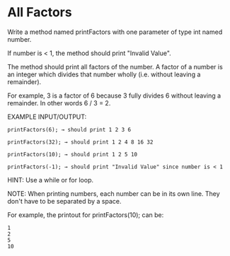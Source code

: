 # All Factors

Write a method named printFactors with one parameter of type int named number.

If number is < 1, the method should print "Invalid Value".

The method should print all factors of the number. A factor of a number is an integer which divides that number wholly (i.e. without leaving a remainder).

For example, 3 is a factor of 6 because 3 fully divides 6 without leaving a remainder. In other words 6 / 3 = 2.


EXAMPLE INPUT/OUTPUT:

    printFactors(6); → should print 1 2 3 6

    printFactors(32); → should print 1 2 4 8 16 32

    printFactors(10); → should print 1 2 5 10

    printFactors(-1); → should print "Invalid Value" since number is < 1


HINT: Use a while or for loop.


NOTE: When printing numbers, each number can be in its own line. They don't have to be separated by a space.

For example, the printout for printFactors(10); can be:

    1
    2
    5
    10